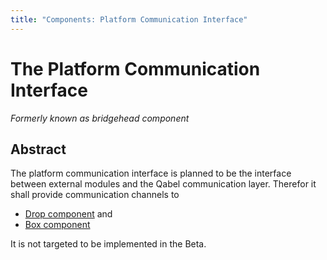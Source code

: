 ```yaml
---
title: "Components: Platform Communication Interface"
---
```

# The Platform Communication Interface
*Formerly known as bridgehead component*

## Abstract

The platform communication interface is planned to be the interface between external modules and the Qabel communication layer. Therefor it shall provide communication channels to 

* [Drop component](../Components-Drop/) and
* [Box component](../Components-Box/)

It is not targeted to be implemented in the Beta.